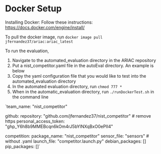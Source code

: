 # Docker Setup

Installing Docker:
Follow these instructions: https://docs.docker.com/engine/install/

To pull the docker image, run `docker image pull jfernandez37/ariac:ariac_latest`

To run the evaluation,
1. Navigate to the automated_evaluation directory in the ARIAC repository
2. Put a nist_competitor.yaml file in the autoEval directory. An example is below
3. Copy the yaml configuration file that you would like to test into the automated_evaluation directory
4. In the automated evaluation directory, run `chmod 777 *`
5. When in the automatic_evaluation directory, run `./runDockerTest.sh` in the command line

`team_name: "nist_competitor"

github:
    repository: "github.com/jfernandez37/nist_competitor" # remove https
    personal_access_token: "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"

competition:
    package_name: "nist_competitor"
    sensor_file: "sensors" # without .yaml
    launch_file: "competitor.launch.py"
    debian_packages: []
    pip_packages: []`
